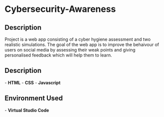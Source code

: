 # Cybersecurity-Awareness
<h2>Description</h2>
Project is a web app consisting of a cyber hygiene assessment and two realistic simulations. The goal of the web app is to improve the behaivour of users on social media by assessing their weak points and giving personalised feedback which will help them to learn.
<br />

<h2>Description</h2>
- <b>HTML</b>
- <b>CSS</b>
- <b>Javascript</b>

<h2>Environment Used</h2>
- <b>Virtual Studio Code</b>
